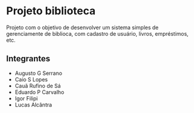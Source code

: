 # Projeto biblioteca
Projeto com o objetivo de desenvolver um sistema simples de gerenciamente de biblioca, com cadastro de usuário, livros, empréstimos, etc.

## Integrantes
- Augusto G Serrano
- Caio S Lopes
- Cauã Rufino de Sá
- Eduardo P Carvalho
- Igor Filipi
- Lucas Alcântra
